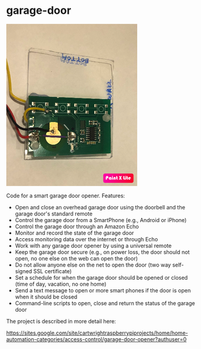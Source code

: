 # garage-door

![alt text](https://github.com/dumbo25/garage-door/blob/main/remote%20mounted.png?raw=true)

Code for a smart garage door opener. Features:
  * Open and close an overhead garage door using the doorbell and the garage door's standard remote 
  * Control the garage door from a SmartPhone (e.g., Android or iPhone) 
  * Control the garage door through an Amazon Echo
  * Monitor and record the state of the garage door 
  * Access monitoring data over the internet or through Echo
  * Work with any garage door opener by using a universal remote
  * Keep the garage door secure (e.g., on power loss, the door should not open, no one else on the web can open the door)
  * Do not allow anyone else on the net to open the door (two way self-signed SSL certificate)
  * Set a schedule for when the garage door should be opened or closed (time of day, vacation, no one home)
  * Send a text message to open or more smart phones if the door is open when it should be closed
  * Command-line scripts to open, close and return the status of the garage door

The project is described in more detail here:

https://sites.google.com/site/cartwrightraspberrypiprojects/home/home-automation-categories/access-control/garage-door-opener?authuser=0



